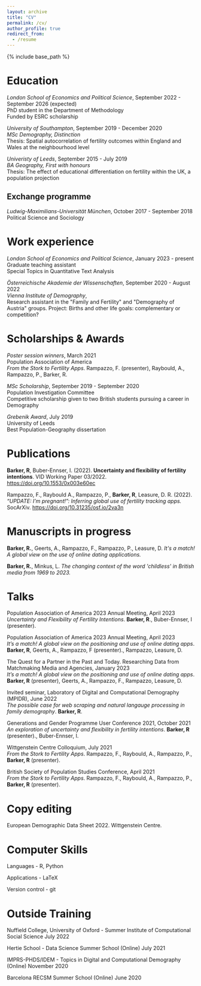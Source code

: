 ```yaml
---
layout: archive
title: "CV"
permalink: /cv/
author_profile: true
redirect_from:
  - /resume
---
```


{% include base_path %}

Education
======
*London School of Economics and Political Science*, September 2022 - September 2026 (expected)  
PhD student in the Department of Methodology  
Funded by ESRC scholarship

*University of Southampton*, September 2019 - December 2020  
*MSc Demography, Distinction*  
Thesis: Spatial autocorrelation of fertility outcomes within England and Wales at the neighbourhood level


*Univeristy of Leeds*, September 2015 - July 2019  
*BA Geography, First with honours*  
Thesis: The effect of educational differentiation on fertility within the
UK, a population projection

 
## Exchange programme
*Ludwig-Maximilians-Universit&auml;t M&uuml;nchen*, October 2017 - September 2018  
Political Science and Sociology



Work experience
======
*London School of Economics and Political Science*, January 2023 - present  
Graduate teaching assistant  
Special Topics in Quantitative Text Analysis

*&Ouml;sterreichische Akademie der Wissenschaften*, September 2020 - August 2022   
*Vienna Institute of Demography*,  
Research assistant in the "Family and Fertility" and "Demography of Austria" groups. 
Project: Births and other life goals: complementary or competition?


  
Scholarships & Awards
======
*Poster session winners*, March 2021  
Population Association of America  
*From the Stork to Fertility Apps*. Rampazzo, F. (presenter), Raybould, A., Rampazzo, P., Barker, R.

*MSc Scholarship*, September 2019 - September 2020  
Population Investigation Committee  
Competitive scholarship given to two British students pursuing a career in Demography

*Grebenik Award*,  July 2019  
University of Leeds   
Best Population-Geography dissertation



Publications
======
**Barker, R**, Buber-Ennser, I. (2022). **Uncertainty and flexibility of fertility intentions**. VID Working Paper 03/2022. https://doi.org/10.1553/0x003e60ec 

Rampazzo, F., Raybould A., Rampazzo, P., **Barker, R**, Leasure, D. R. (2022). *“UPDATE: I’m pregnant!”: Inferring global use of fertility tracking apps.* SocArXiv. https://doi.org/10.31235/osf.io/2va3n 

Manuscripts in progress
======
**Barker, R.**, Geerts, A., Rampazzo, F., Rampazzo, P., Leasure, D. *It's a match! A global view on the use of online dating applications.*

**Barker, R.**, Minkus, L. *The changing context of the word 'childless' in British media from 1969 to 2023.*

  
Talks
======
Population Association of America 2023 Annual Meeting,  April 2023  
*Uncertainty and Flexibility of Fertility Intentions*.  **Barker, R**., Buber-Ennser, I (presenter).

Population Association of America 2023 Annual Meeting,  April 2023  
*It’s a match! A global view on the positioning and use of online dating apps*.  **Barker, R**, Geerts, A., Rampazzo, F (presenter)., Rampazzo, Leasure, D.

The Quest for a Partner in the Past and Today. Researching Data from Matchmaking Media and Agencies,  January 2023  
*It’s a match! A global view on the positioning and use of online dating apps*.  **Barker, R** (presenter), Geerts, A., Rampazzo, F., Rampazzo, Leasure, D.

Invited seminar, Laboratory of Digital and Computational Demography (MPIDR),  June 2022  
*The possible case for web scraping and natural langauge processing in family demography*.  **Barker, R**.

Generations and Gender Programme User Conference 2021,  October 2021  
*An exploration of uncertainty and flexibility in fertility intentions*.  **Barker, R** (presenter)., Buber-Ennser, I.

Wittgenstein Centre Colloquium,  July 2021  
*From the Stork to Fertility Apps*. Rampazzo, F., Raybould, A., Rampazzo, P., **Barker, R** (presenter).

British Society of Population Studies Conference, April 2021  
*From the Stork to Fertility Apps*. 
Rampazzo, F., Raybould, A., Rampazzo, P., **Barker, R** (presenter).

Copy editing
======
European Demographic Data Sheet 2022. Wittgenstein Centre.

Computer Skills
======
Languages - R, Python  

Applications - LaTeX  

Version control - git   
  
Outside Training  
======
Nuffield College, University of Oxford - Summer Institute of Computational Social Science  July 2022  

Hertie School - Data Science Summer School (Online) July 2021  

IMPRS-PHDS/IDEM - Topics in Digital and Computational Demography (Online) November 2020  

Barcelona RECSM Summer School (Online) June 2020  

